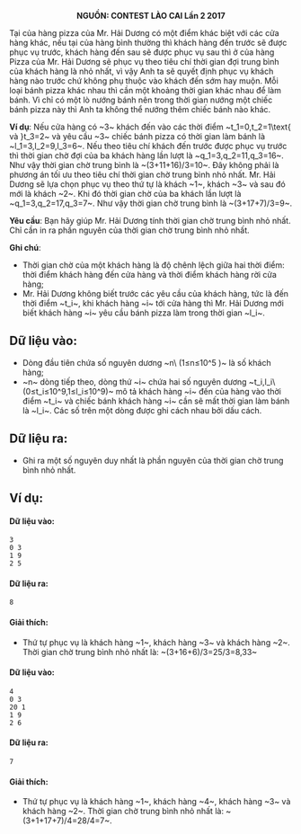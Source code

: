**<center>NGUỒN: CONTEST LÀO CAI Lần 2 2017</center>**

Tại của hàng pizza của Mr. Hải Dương có một điểm khác biệt với các cửa hàng khác, nếu tại của hàng bình thường thì khách hàng đến trước sẽ được phục vụ trước, khách hàng đến sau sẽ được phục vụ sau thì ở của hàng Pizza của Mr. Hải Dương sẽ phục vụ theo tiêu chí thời gian đợi trung bình của khách hàng là nhỏ nhất, vì vậy Anh ta sẽ quyết định phục vụ khách hàng nào trước chứ không phụ thuộc vào khách đến sớm hay muộn.
Mỗi loại bánh pizza khác nhau thì cần một khoảng thời gian khác nhau để làm bánh. Vì chỉ có một lò nướng bánh nên trong thời gian nướng một chiếc bánh pizza này thì Anh ta không thể nướng thêm chiếc bánh nào khác.

**Ví dụ**: Nếu cửa hàng có ~3~ khách đến vào các thời điểm ~t_1=0,t_2=1\text{ và }t_3=2~ và yêu cầu ~3~ chiếc bánh pizza có thời gian làm bánh là ~l_1=3,l_2=9,l_3=6~. Nếu theo tiêu chí khách đến trước được phục vụ trước thì thời gian chờ đợi của ba khách hàng lần lượt là ~q_1=3,q_2=11,q_3=16~. Như vậy thời gian chờ trung bình là ~(3+11+16)/3=10~. Đây không phải là phương án tối ưu theo tiêu chí thời gian chờ trung bình nhỏ nhất. Mr. Hải Dương sẽ lựa chọn phục vụ theo thứ tự là khách ~1~, khách ~3~ và sau đó mới là khách ~2~. Khi đó thời gian chờ của ba khách lần lượt là ~q_1=3,q_2=17,q_3=7~. Như vậy thời gian chờ trung bình là ~(3+17+7)/3=9~.

**Yêu cầu**: Bạn hãy giúp Mr. Hải Dương tính thời gian chờ trung bình nhỏ nhất. Chỉ cần in ra phần nguyên của thời gian chờ trung bình nhỏ nhất.

**Ghi chú**: 
- Thời gian chờ của một khách hàng là độ chênh lệch giữa hai thời điểm: thời điểm khách hàng đến cửa hàng và thời điểm khách hàng rời cửa hàng;
- Mr. Hải Dương không biết trước các yêu cầu của khách hàng, tức là đến thời điểm ~t_i~, khi khách hàng ~i~ tới cửa hàng thì Mr. Hải Dương mới biết khách hàng ~i~ yêu cầu bánh pizza làm trong thời gian ~l_i~.

## Dữ liệu vào:
- Dòng đầu tiên chứa số nguyên dương ~n\ (1≤n≤10^5 )~ là số khách hàng;
- ~n~ dòng tiếp theo, dòng thứ ~i~ chứa hai số nguyên dương ~t_i,l_i\  (0≤t_i≤10^9,1≤l_i≤10^9)~ mô tả khách hàng ~i~ đến của hàng vào thời điểm ~t_i~ và chiếc bánh khách hàng ~i~ cần sẽ mất thời gian làm bánh là ~l_i~.
Các số trên một dòng được ghi cách nhau bởi dấu cách.

## Dữ liệu ra:
- Ghi ra một số nguyên duy nhất là phần nguyên của thời gian chờ trung bình nhỏ nhất.

## Ví dụ:
#### Dữ liệu vào:
```
3
0 3
1 9
2 5
```

#### Dữ liệu ra:
```
8
```

#### Giải thích:
- Thứ tự phục vụ là khách hàng ~1~, khách hàng ~3~ và khách hàng ~2~. 
Thời gian chờ trung bình nhỏ nhất là: ~(3+16+6)/3=25/3=8,33~

#### Dữ liệu vào:
```
4
0 3
20 1
1 9
2 6
```

#### Dữ liệu ra:
```
7
```

#### Giải thích:
- Thứ tự phục vụ là khách hàng ~1~, khách hàng ~4~, khách hàng ~3~ và khách hàng ~2~. Thời gian chờ trung bình nhỏ nhất là: ~(3+1+17+7)/4=28/4=7~.